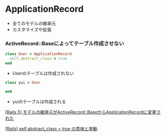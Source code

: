 # ApplicationRecord
- 全てのモデルの継承元
- カスタマイズや拡張

### ActiveRecord::Baseによってテーブル作成させない
```ruby
class User < ApplicationRecord
  self.abstract_class = true
end
```
- Userのテーブルは作成されない

```ruby
class yui < User

end
```
- yuiのテーブルは作成される

[[Rails 5] モデルの継承元がActiveRecord::BaseからApplicationRecordに変更された](https://techracho.bpsinc.jp/hachi8833/2017_04_27/36050)

[[Rails] self.abstract_class = true の意味と挙動](http://codaholic.org/?p=2214)

